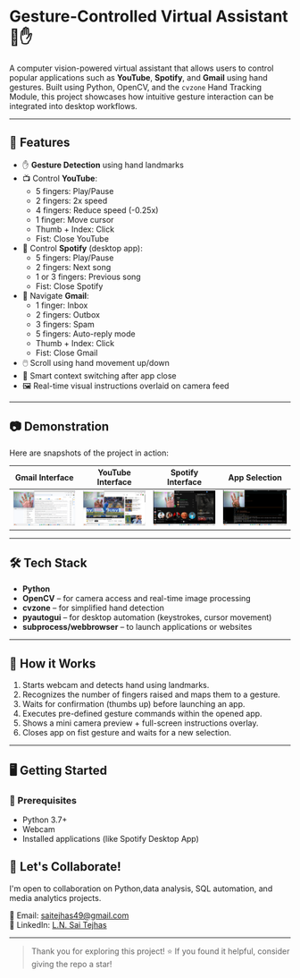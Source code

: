 # Gesture-Controlled Virtual Assistant 🤖✋

A computer vision-powered virtual assistant that allows users to control popular applications such as **YouTube**, **Spotify**, and **Gmail** using hand gestures. Built using Python, OpenCV, and the `cvzone` Hand Tracking Module, this project showcases how intuitive gesture interaction can be integrated into desktop workflows.

---

## 🚀 Features

- ✋ **Gesture Detection** using hand landmarks
- 📺 Control **YouTube**:
  - 5 fingers: Play/Pause
  - 2 fingers: 2x speed
  - 4 fingers: Reduce speed (-0.25x)
  - 1 finger: Move cursor
  - Thumb + Index: Click
  - Fist: Close YouTube
- 🎵 Control **Spotify** (desktop app):
  - 5 fingers: Play/Pause
  - 2 fingers: Next song
  - 1 or 3 fingers: Previous song
  - Fist: Close Spotify
- 📧 Navigate **Gmail**:
  - 1 finger: Inbox
  - 2 fingers: Outbox
  - 3 fingers: Spam
  - 5 fingers: Auto-reply mode
  - Thumb + Index: Click
  - Fist: Close Gmail
- 🖱️ Scroll using hand movement up/down
- 🧠 Smart context switching after app close
- 🖼️ Real-time visual instructions overlaid on camera feed

---

## 📷 Demonstration

Here are snapshots of the project in action:

| Gmail Interface | YouTube Interface | Spotify Interface | App Selection |
|------------------|------------------|-------------------|------------------|
| ![Gmail](Gmail.png) | ![YouTube](Youtube.png) | ![Spotify](spotify.png) | ![Choose Gmail](Selecting_gmail.png) |

---

## 🛠️ Tech Stack

- **Python**
- **OpenCV** – for camera access and real-time image processing
- **cvzone** – for simplified hand detection
- **pyautogui** – for desktop automation (keystrokes, cursor movement)
- **subprocess/webbrowser** – to launch applications or websites

---

## 🧠 How it Works

1. Starts webcam and detects hand using landmarks.
2. Recognizes the number of fingers raised and maps them to a gesture.
3. Waits for confirmation (thumbs up) before launching an app.
4. Executes pre-defined gesture commands within the opened app.
5. Shows a mini camera preview + full-screen instructions overlay.
6. Closes app on fist gesture and waits for a new selection.

---

## 🖥️ Getting Started

### 🔧 Prerequisites
- Python 3.7+
- Webcam
- Installed applications (like Spotify Desktop App)

## 🤝 Let's Collaborate!

I'm open to collaboration on Python,data analysis, SQL automation, and media analytics projects.

📧 Email: [saitejhas49@gmail.com](mailto:saitejhas49@gmail.com)  
🔗 LinkedIn: [L.N. Sai Tejhas](https://linkedin.com/in/lnsaitejhas)

---

> Thank you for exploring this project! ⭐ If you found it helpful, consider giving the repo a star!

